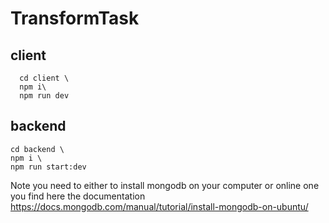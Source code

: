 # TransformTask

## client

      cd client \
      npm i\
      npm run dev

## backend

    cd backend \
    npm i \
    npm run start:dev

Note you need to either to install mongodb on your computer or online one
you find here the documentation https://docs.mongodb.com/manual/tutorial/install-mongodb-on-ubuntu/
